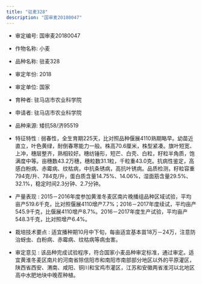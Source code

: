 ```yaml
---
title: "驻麦328"
description: "国审麦20180047"
---
```

* 审定编号:  国审麦20180047

*  作物名称:  小麦

*  品种名称:  驻麦328

*  审定年份:  2018

*  审定单位:  国家

* 育种者:  驻马店市农业科学院

*  申请者:  驻马店市农业科学院

*  品种来源:  矮抗58/济95519

*  特征特性 : 
弱春性，全生育期225天，比对照品种偃展4110熟期略早。幼苗近直立，叶色黄绿，耐倒春寒能力一般。株高70.6厘米，株型紧凑。旗叶短宽、上冲，穗层整齐，熟相较好。穗纺锤形，短芒、白壳、白粒，籽粒半角质，饱满度中等。亩穗数43.2万穗，穗粒数31.1粒，千粒重43.0克。抗病性鉴定，高感白粉病、赤霉病、纹枯病，中抗条锈病，高抗叶锈病。品质检测，籽粒容重794克/升、784克/升，蛋白质含量14.75%、14.06%，湿面筋含量29.5%、32.1%，稳定时间2.3分钟、2.7分钟。
 
*  产量表现 : 
2015－2016年度参加黄淮冬麦区南片晚播组品种区域试验，平均亩产519.6千克，比对照偃展4110增产7.7%；2016－2017年度续试，平均亩产545.9千克，比偃展4110增产8.7%。2016－2017年度生产试验，平均亩产548.3千克，比对照增产6.4%。

*  栽培技术要点 : 
适宜播种期10月中下旬，每亩适宜基本苗18万－24万，注意防治蚜虫、白粉病、赤霉病、纹枯病等病虫害。

*  审定意见 : 
该品种完成试验程序，符合国家小麦品种审定标准，通过审定。适宜黄淮冬麦区南片的河南省除信阳市和南阳市南部部分地区以外的平原灌区，陕西省西安、渭南、咸阳、铜川和宝鸡市灌区，江苏和安徽两省淮河以北地区高中水肥地块中晚茬种植。

